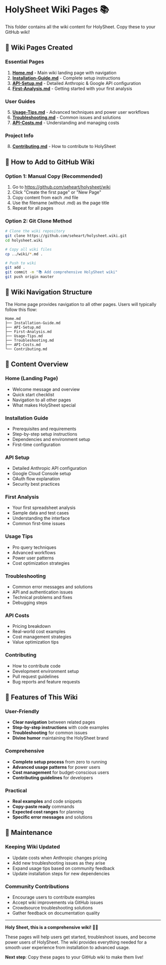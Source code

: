 # HolySheet Wiki Pages 📚

This folder contains all the wiki content for HolySheet. Copy these to your GitHub wiki!

## 📄 Wiki Pages Created

### Essential Pages
1. **[Home.md](Home.md)** - Main wiki landing page with navigation
2. **[Installation-Guide.md](Installation-Guide.md)** - Complete setup instructions
3. **[API-Setup.md](API-Setup.md)** - Detailed Anthropic & Google API configuration
4. **[First-Analysis.md](First-Analysis.md)** - Getting started with your first analysis

### User Guides
5. **[Usage-Tips.md](Usage-Tips.md)** - Advanced techniques and power user workflows
6. **[Troubleshooting.md](Troubleshooting.md)** - Common issues and solutions
7. **[API-Costs.md](API-Costs.md)** - Understanding and managing costs

### Project Info
8. **[Contributing.md](Contributing.md)** - How to contribute to HolySheet

## 🚀 How to Add to GitHub Wiki

### Option 1: Manual Copy (Recommended)
1. Go to https://github.com/seheart/holysheet/wiki
2. Click "Create the first page" or "New Page"
3. Copy content from each .md file
4. Use the filename (without .md) as the page title
5. Repeat for all pages

### Option 2: Git Clone Method
```bash
# Clone the wiki repository
git clone https://github.com/seheart/holysheet.wiki.git
cd holysheet.wiki

# Copy all wiki files
cp ../wiki/*.md .

# Push to wiki
git add .
git commit -m "📚 Add comprehensive HolySheet wiki"
git push origin master
```

## 🎯 Wiki Navigation Structure

The Home page provides navigation to all other pages. Users will typically follow this flow:

```
Home.md
├── Installation-Guide.md
├── API-Setup.md  
├── First-Analysis.md
├── Usage-Tips.md
├── Troubleshooting.md
├── API-Costs.md
└── Contributing.md
```

## 📝 Content Overview

### Home (Landing Page)
- Welcome message and overview
- Quick start checklist
- Navigation to all other pages
- What makes HolySheet special

### Installation Guide
- Prerequisites and requirements
- Step-by-step setup instructions
- Dependencies and environment setup
- First-time configuration

### API Setup
- Detailed Anthropic API configuration
- Google Cloud Console setup
- OAuth flow explanation
- Security best practices

### First Analysis  
- Your first spreadsheet analysis
- Sample data and test cases
- Understanding the interface
- Common first-time issues

### Usage Tips
- Pro query techniques
- Advanced workflows
- Power user patterns
- Cost optimization strategies

### Troubleshooting
- Common error messages and solutions
- API and authentication issues
- Technical problems and fixes
- Debugging steps

### API Costs
- Pricing breakdown
- Real-world cost examples  
- Cost management strategies
- Value optimization tips

### Contributing
- How to contribute code
- Development environment setup
- Pull request guidelines
- Bug reports and feature requests

## 🎨 Features of This Wiki

### User-Friendly
- **Clear navigation** between related pages
- **Step-by-step instructions** with code examples
- **Troubleshooting** for common issues
- **Divine humor** maintaining the HolySheet brand

### Comprehensive
- **Complete setup process** from zero to running
- **Advanced usage patterns** for power users
- **Cost management** for budget-conscious users
- **Contributing guidelines** for developers

### Practical
- **Real examples** and code snippets
- **Copy-paste ready** commands
- **Expected cost ranges** for planning
- **Specific error messages** and solutions

## 🔄 Maintenance

### Keeping Wiki Updated
- Update costs when Anthropic changes pricing
- Add new troubleshooting issues as they arise
- Expand usage tips based on community feedback
- Update installation steps for new dependencies

### Community Contributions
- Encourage users to contribute examples
- Accept wiki improvements via GitHub issues
- Crowdsource troubleshooting solutions
- Gather feedback on documentation quality

---

**Holy Sheet, this is a comprehensive wiki!** 🙏✨

These pages will help users get started, troubleshoot issues, and become power users of HolySheet. The wiki provides everything needed for a smooth user experience from installation to advanced usage.

**Next step**: Copy these pages to your GitHub wiki to make them live!